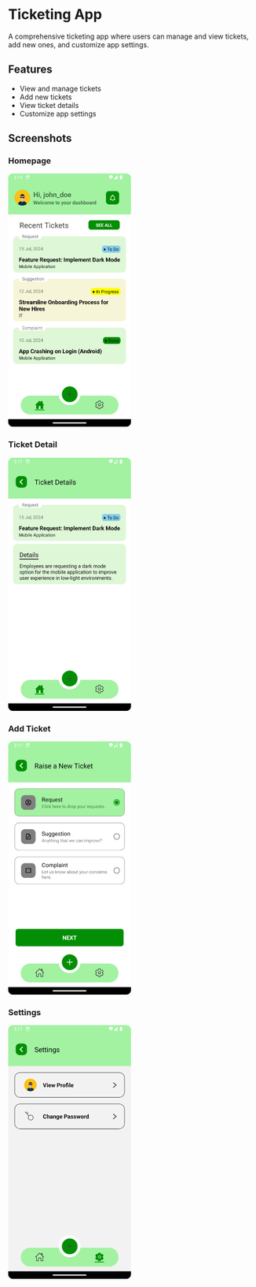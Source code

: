 # Ticketing App

A comprehensive ticketing app where users can manage and view tickets, add new ones, and customize app settings.

## Features

- View and manage tickets
- Add new tickets
- View ticket details
- Customize app settings

## Screenshots

### Homepage

<img src="./screenshots/1-homepage.png" width="250" />

### Ticket Detail

<img src="./screenshots/2-ticket-detail.png" width="250" />

### Add Ticket

<img src="./screenshots/3-add-ticket.png" width="250" />

### Settings

<img src="./screenshots/4-settings.png" width="250" />
